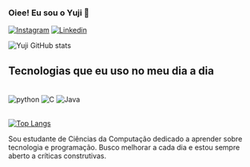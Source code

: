 ### Oiee! Eu sou o Yuji 👋

[![Instagram](https://img.shields.io/badge/Instagram-E4405F?style=for-the-badge&logo=instagram&logoColor=white)](https://instagram.com/henriqueyuji8)
[![Linkedin](https://img.shields.io/badge/LinkedIn-0077B5?style=for-the-badge&logo=linkedin&logoColor=white)](edin.com/in/henrique-yuji-isogai-yoneoka-05621a266/)


![Yuji GitHub stats](https://github-readme-stats.vercel.app/api?username=henrique340&theme=midnight-purple&show_icons=true)


## Tecnologias que eu uso no meu dia a dia

<div style="display: inline_block"><br/>
  <img align="center" alt="python" src="https://img.shields.io/badge/Python-3776AB?style=for-the-badge&logo=python&logoColor=white"/>
  <img align="center" alt="C" src="https://img.shields.io/badge/C-00599C?style=for-the-badge&logo=c&logoColor=white"/>
  <img align="center" alt="Java" src="https://img.shields.io/badge/Java-ED8B00?style=for-the-badge&logo=openjdk&logoColor=white"/>
</div><br/>

[![Top Langs](https://github-readme-stats.vercel.app/api/top-langs/?username=henrique340)](https://github.com/anuraghazra/github-readme-stats)

Sou estudante de Ciências da Computação dedicado a aprender sobre tecnologia e programação. Busco melhorar a cada dia e estou sempre aberto a críticas construtivas.
